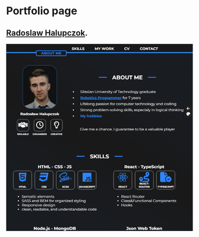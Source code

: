 # Portfolio page

## [Radoslaw Halupczok](https://radoslawhalupczok.pl).

![Screenshot](https://github.com/rhalupczok/Portfolio/blob/master/src/images/myWork/my-work-portfolio.png)
